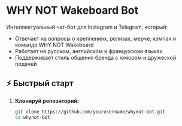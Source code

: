 # WHY NOT Wakeboard Bot

Интеллектуальный чат-бот для Instagram и Telegram, который:
- Отвечает на вопросы о креплениях, релизах, мерче, кэмпах и команде WHY NOT Wakeboard
- Работает на русском, английском и французском языках
- Поддерживает стиль общения бренда с юмором и дружеской подачей

## ⚡ Быстрый старт

1. **Клонируй репозиторий:**
   ```bash
   git clone https://github.com/yourusername/whynot-bot.git
   cd whynot-bot
